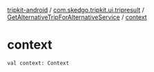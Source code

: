 [tripkit-android](../../index.md) / [com.skedgo.tripkit.ui.tripresult](../index.md) / [GetAlternativeTripForAlternativeService](index.md) / [context](./context.md)

# context

`val context: Context`